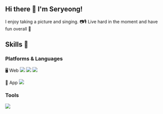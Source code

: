 ## Hi there 👋 I'm Seryeong! 

I enjoy taking a picture and singing. 📷🎙
Live hard in the moment and have fun overall 🤸


## Skills 🦾
### Platforms & Languages
🖥 Web
<img src="https://img.shields.io/badge/JavaScript-F7DF1E?style=flat-square&logo=JavaScript&logoColor=white"/>
<img src="https://img.shields.io/badge/React-61DAFB?style=flat-square&logo=React&logoColor=white"/>
<img src="https://img.shields.io/badge/Vue.js-4FC08D?style=flat-square&logo=Vue.js&logoColor=white"/>

📱 App
<img src="https://img.shields.io/badge/ReactNative-61DAFB?style=flat-square&logo=React&logoColor=white"/>

### Tools
<img src="https://img.shields.io/badge/Git-F05032?style=flat-square&logo=Git&logoColor=white"/>
